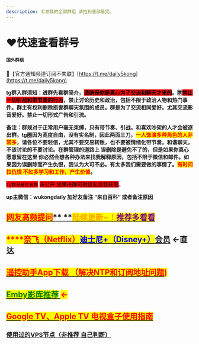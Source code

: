 ```yaml
---
description: 汇总我的全部群组 请拉到底部看完。
---
```


# ❤️快速查看群号

#### **`国外群组`**

🦊【官方通知频道订阅不失联】[https://t.me/daily5kong](https://t.me/daily5kong)

**tg群入群须知：进群先看群简介，**<mark style="background-color:red;">**请确保你是真心为了交流和聊天才来的**</mark>**。🈲️**<mark style="background-color:red;">**禁止一切引战和带节奏的行为**</mark>**，禁止讨论历史和政治，包括不限于政治人物和热门事件。群主有权利删除损害群聊天氛围的成员。群是为了交流相同爱好。尤其交流影音爱好。禁止一切形式广告和引流。**

**备注：群规对于正常用户毫无束缚，只有带节奏、引战。和喜欢吵架的人才会被逐出群。tg圈因为高度自由，没有实名制，因此两面三刀，**<mark style="color:red;">**一人饰演多种角色的人非常多**</mark>**，请各位不要轻信，尤其不要交易转账，也不要被情绪化带节奏。和谐聊天，不该讨论的不要讨论。在群管理的道路上 误删除是避免不了的，但是如果你真心愿意留在这里 你必然会想各种办法来找我解释原因，包括不限于微信和邮件。如果因为误删除而产生仇恨，我认为大可不必。有太多我们需要做的事情了。**<mark style="color:red;">**有时间拉仇恨 不如多学习和工作，产生价值**</mark>**。**

&#x20;<mark style="background-color:red;">`tg群号是私有群`</mark> <mark style="background-color:red;"></mark><mark style="background-color:red;">非公开  如果进群可微信私信我获取</mark>。

**up主微信：wukongdaily  加好友备注 “来自百科“ 或者备注原因**

## <mark style="color:red;">****</mark>[<mark style="color:red;">**网友高频提问**</mark>**  **<mark style="color:orange;">**陆续更新\~！**</mark><mark style="color:purple;">**推荐多看看**</mark>](gao-pin-ti-wen.md)<mark style="color:purple;">****</mark>

## <mark style="color:red;">****</mark>[<mark style="color:red;">**奈飞（Netflix）**</mark><mark style="color:blue;">**迪士尼+（Disney+）**</mark>**会员**](liu-mei-ti-he-zu-ping-tai.md#nai-fei-pro-gong-zhong-hao-netflix+youtube+spotify-deng-liu-mei-ti-he-zu)  **←直达**

## <mark style="color:red;"></mark>[<mark style="color:red;">遥控助手App下载 （解决NTP和订阅地址问题</mark>](11.md)<mark style="color:red;">)</mark>

## <mark style="color:green;"></mark>[<mark style="color:green;">Emby影库推荐</mark> <mark style="color:red;"></mark> ](https://didiboy0702.gitbook.io/wukongdaily/emby-ying-ku-tui-jian-kuo-he-guo-nei)<mark style="color:red;">←</mark>

## <mark style="color:red;"></mark>[<mark style="color:red;">Google TV、Apple TV 电视盒子使用指南</mark>](dian-shi-he-zi-tui-jian/google-tv.md)<mark style="color:red;"></mark>

### &#x20;[使用过的VPS节点（非推荐 自己判断）](https://i.sw17.icu/9Wy)
